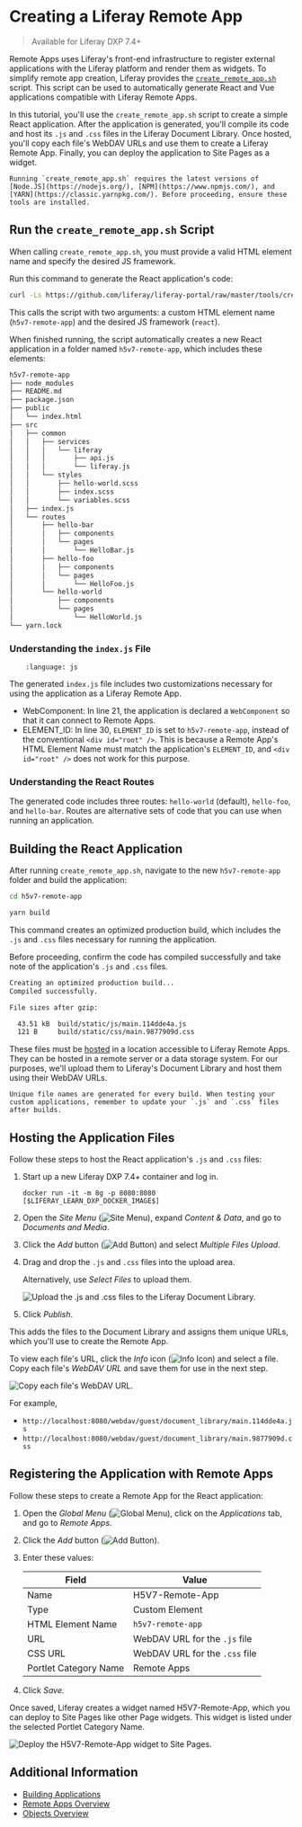 # Creating a Liferay Remote App

> Available for Liferay DXP 7.4+

Remote Apps uses Liferay's front-end infrastructure to register external applications with the Liferay platform and render them as widgets. To simplify remote app creation, Liferay provides the [`create_remote_app.sh`](https://raw.githubusercontent.com/liferay/liferay-portal/master/tools/create_remote_app.sh) script. This script can be used to automatically generate React and Vue applications compatible with Liferay Remote Apps.

In this tutorial, you'll use the `create_remote_app.sh` script to create a simple React application. After the application is generated, you'll compile its code and host its `.js` and `.css` files in the Liferay Document Library. Once hosted, you'll copy each file's WebDAV URLs and use them to create a Liferay Remote App. Finally, you can deploy the application to Site Pages as a widget.

```{important}
Running `create_remote_app.sh` requires the latest versions of [Node.JS](https://nodejs.org/), [NPM](https://www.npmjs.com/), and [YARN](https://classic.yarnpkg.com/). Before proceeding, ensure these tools are installed.
```

## Run the `create_remote_app.sh` Script

When calling `create_remote_app.sh`, you must provide a valid HTML element name and specify the desired JS framework.

Run this command to generate the React application's code:

```bash
curl -Ls https://github.com/liferay/liferay-portal/raw/master/tools/create_remote_app.sh | bash -s h5v7-remote-app react
```

This calls the script with two arguments: a custom HTML element name (`h5v7-remote-app`) and the desired JS framework (`react`).

When finished running, the script automatically creates a new React application in a folder named `h5v7-remote-app`, which includes these elements:

```bash
h5v7-remote-app
├── node_modules
├── README.md
├── package.json
├── public
│   └── index.html
├── src
│   ├── common
│   │   ├── services
│   │   │   └── liferay
│   │   │       ├── api.js
│   │   │       └── liferay.js
│   │   └── styles
│   │       ├── hello-world.scss
│   │       ├── index.scss
│   │       └── variables.scss
│   ├── index.js
│   └── routes
│       ├── hello-bar
│       │   ├── components
│       │   └── pages
│       │       └── HelloBar.js
│       ├── hello-foo
│       │   ├── components
│       │   └── pages
│       │       └── HelloFoo.js
│       └── hello-world
│           ├── components
│           └── pages
│               └── HelloWorld.js
└── yarn.lock
```

### Understanding the `index.js` File

   ```{literalinclude} ./creating-a-liferay-remote-app/resources/liferay-h5v7.zip/h5v7-remote-app/src/index.js
       :language: js
   ```

The generated `index.js` file includes two customizations necessary for using the application as a Liferay Remote App.

* WebComponent: In line 21, the application is declared a `WebComponent` so that it can connect to Remote Apps.
* ELEMENT_ID: In line 30, `ELEMENT_ID` is set to `h5v7-remote-app`, instead of the conventional `<div id="root" />`. This is because a Remote App's HTML Element Name must match the application's `ELEMENT_ID`, and `<div id="root" />` does not work for this purpose.

### Understanding the React Routes

The generated code includes three routes: `hello-world` (default), `hello-foo`, and `hello-bar`. Routes are alternative sets of code that you can use when running an application. <!--TASK: uncomment references once article is added; "See ![Using Routes with Remote Apps](./using-routes-with-remote-apps.md) for more information."-->

## Building the React Application

After running `create_remote_app.sh`, navigate to the new `h5v7-remote-app` folder and build the application:

```bash
cd h5v7-remote-app
```

```bash
yarn build
```

This command creates an optimized production build, which includes the `.js` and `.css` files necessary for running the application.

Before proceeding, confirm the code has compiled successfully and take note of the application's `.js` and `.css` files.

```bash
Creating an optimized production build...
Compiled successfully.

File sizes after gzip:

  43.51 kB  build/static/js/main.114dde4a.js
  121 B     build/static/css/main.9877909d.css
```

These files must be [hosted](#hosting-the-application-files) in a location accessible to Liferay Remote Apps. They can be hosted in a remote server or a data storage system. For our purposes, we'll upload them to Liferay's Document Library and host them using their WebDAV URLs.

```{tip}
Unique file names are generated for every build. When testing your custom applications, remember to update your `.js` and `.css` files after builds.
```

## Hosting the Application Files

Follow these steps to host the React application's `.js` and `.css` files:

1. Start up a new Liferay DXP 7.4+ container and log in.

   ```docker
   docker run -it -m 8g -p 8080:8080 [$LIFERAY_LEARN_DXP_DOCKER_IMAGE$]
   ```

1. Open the *Site Menu* (![Site Menu](../../images/icon-product-menu.png)), expand *Content & Data*, and go to *Documents and Media*.

1. Click the *Add* button (![Add Button](../../images/icon-add.png)) and select *Multiple Files Upload*.

1. Drag and drop the `.js` and `.css` files into the upload area.

   Alternatively, use *Select Files* to upload them.

   ![Upload the .js and .css files to the Liferay Document Library.](./creating-a-liferay-remote-app/images/01.png)

1. Click *Publish*.

This adds the files to the Document Library and assigns them unique URLs, which you'll use to create the Remote App.

To view each file's URL, click the *Info* icon (![Info Icon](../../images/icon-information.png)) and select a file. Copy each file's *WebDAV URL* and save them for use in the next step.

![Copy each file's WebDAV URL.](./creating-a-liferay-remote-app/images/02.png)

For example,

* `http://localhost:8080/webdav/guest/document_library/main.114dde4a.js`
* `http://localhost:8080/webdav/guest/document_library/main.9877909d.css`

## Registering the Application with Remote Apps

Follow these steps to create a Remote App for the React application:

1. Open the *Global Menu* (![Global Menu](../../images/icon-applications-menu.png)), click on the *Applications* tab, and go to *Remote Apps*.

1. Click the *Add* button (![Add Button](../../images/icon-add.png)).

1. Enter these values:

   | Field | Value |
   | --- | --- |
   | Name | H5V7-Remote-App |
   | Type | Custom Element |
   | HTML Element Name | `h5v7-remote-app` |
   | URL | WebDAV URL for the `.js` file |
   | CSS URL | WebDAV URL for the `.css` file |
   | Portlet Category Name | Remote Apps |

1. Click *Save*.

Once saved, Liferay creates a widget named H5V7-Remote-App, which you can deploy to Site Pages like other Page widgets. This widget is listed under the selected Portlet Category Name.

![Deploy the H5V7-Remote-App widget to Site Pages.](./creating-a-liferay-remote-app/images/03.png)

## Additional Information

* [Building Applications](../../building-applications.md)
* [Remote Apps Overview](../remote-apps.md)
* [Objects Overview](../objects.md)
